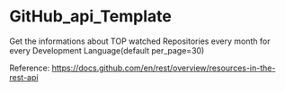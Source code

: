 # GitHub_api_Template
Get the informations about TOP watched Repositories every month for every Development Language(default per_page=30)

Reference: https://docs.github.com/en/rest/overview/resources-in-the-rest-api

